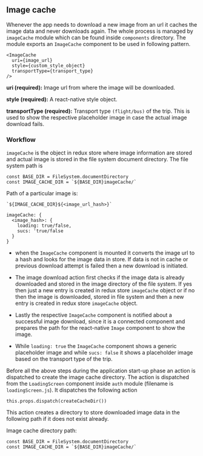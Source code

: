 
## Image cache

Whenever the app needs to download a new image from an url it caches the image data and never downloads again. The whole process is managed by `imageCache` module which can be found inside `components` directory. The module exports an `ImageCache` component to be used in following pattern.

```
<ImageCache
  uri={image_url}
  style={custom_style_object}
  transportType={transport_type}
/>
```
**uri (required):** Image url from where the image will be downloaded.

**style (required):** A react-native style object.

**transportType (required):** Transport type `(flight/bus)` of the trip. This is used to show the respective placeholder image in case the actual image download fails.


### Workflow

`imageCache` is the object in redux store where image information are stored and actual image is stored in the file system document directory. The file system path is
```
const BASE_DIR = FileSystem.documentDirectory
const IMAGE_CACHE_DIR = `${BASE_DIR}imageCache/`
```

Path of a particular image is:
```
`${IMAGE_CACHE_DIR}${<image_url_hash>}`
```


```
imageCache: {
  <image_hash>: {
    loading: true/false,
    sucs: 'true/false
  }
}
```

- when the `ImageCache` component is mounted it converts the image url to a hash and looks for the image data in store. If data is not in cache or previous download attempt is failed then a new download is initiated.

- The image download action first checks if the image data is already downloaded and stored in the image directory of the file system. If yes then just a new entry is created in redux store `imageCache` object or if no then the image is downloaded, stored in file system and then a new entry is created in redux store `imageCache` object.

- Lastly the respective `ImageCache` component is notified about a successful image download, since it is a connected component and prepares the path for the react-native `Image` component to show the image.

- While `loading: true` the `ImageCache` component shows a generic placeholder image and while `sucs: false` it shows a placeholder image based on the transport type of the trip.


Before all the above steps during the application start-up phase an action is dispatched to create the image cache directory. The action is dispatched from the `LoadingScreen` component inside `auth` module (filename is `loadingScreen.js`). It dispatches the following action

```
this.props.dispatch(createCacheDir())
```
This action creates a directory to store downloaded image data in the following path if it does not exist already.

Image cache directory path:
```
const BASE_DIR = FileSystem.documentDirectory
const IMAGE_CACHE_DIR = `${BASE_DIR}imageCache/`
```